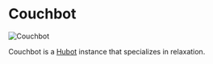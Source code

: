 # Couchbot

![Couchbot](https://github.com/brianshumate/couchbot/blob/master/share/couchbot.png?raw=true)

Couchbot is a [Hubot](https://github.com/github/hubot) instance that specializes in relaxation.
